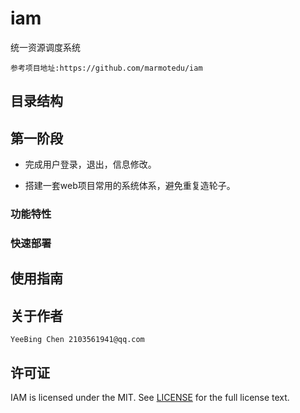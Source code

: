 # iam
统一资源调度系统

`参考项目地址:https://github.com/marmotedu/iam` 

## 目录结构



## 第一阶段
- 完成用户登录，退出，信息修改。

- 搭建一套web项目常用的系统体系，避免重复造轮子。

### 功能特性


### 快速部署


## 使用指南


## 关于作者
    YeeBing Chen 2103561941@qq.com
## 许可证
IAM is licensed under the MIT. See [LICENSE](LICENSE) for the full license text.